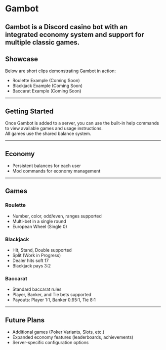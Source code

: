 # Gambot

Gambot is a Discord casino bot with an integrated economy system and support for multiple classic games.
---

## Showcase
Below are short clips demonstrating Gambot in action:  

- Roulette Example (Coming Soon) 
- Blackjack Example (Coming Soon) 
- Baccarat Example (Coming Soon) 

---

## Getting Started
Once Gambot is added to a server, you can use the built-in help commands to view available games and usage instructions.  
All games use the shared balance system.

---

## Economy
- Persistent balances for each user
- Mod commands for economy management
---

## Games

### Roulette
- Number, color, odd/even, ranges supported
- Multi-bet in a single round
- European Wheel (Single 0)

### Blackjack
- Hit, Stand, Double supported
- Split (Work in Progress)
- Dealer hits soft 17
- Blackjack pays 3:2

### Baccarat
- Standard baccarat rules
- Player, Banker, and Tie bets supported
- Payouts: Player 1:1, Banker 0.95:1, Tie 8:1

---

## Future Plans
- Additional games (Poker Variants, Slots, etc.)
- Expanded economy features (leaderboards, achievements)
- Server-specific configuration options
